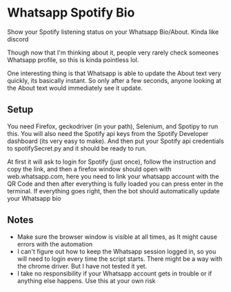 # Whatsapp Spotify Bio
Show your Spotify listening status on your Whatsapp Bio/About. Kinda like discord

Though now that I'm thinking about it, people very rarely check someones Whatsapp profile, so this is kinda pointless lol.

One interesting thing is that Whatsapp is able to update the About text very quickly, its basically instant. So only after a few seconds, anyone looking at the About text would immediately see it update. 

## Setup
You need Firefox, geckodriver (in your path), Selenium, and Spotipy to run this. You will also need the Spotify api keys from the Spotify Developer dashboard (its very easy to make). And then put your Spotify api credentials to spotifySecret.py and it should be ready to run. 

At first it will ask to login for Spotify (just once), follow the instruction and copy the link, and then a firefox window should open with web.whatsapp.com, here you need to link your whatsapp account with the QR Code and then after everything is fully loaded you can press enter in the terminal. If everything goes right, then the bot should automatically update your Whatsapp bio

## Notes
- Make sure the browser window is visible at all times, as It might cause errors with the automation
- I can't figure out how to keep the Whatsapp session logged in, so you will need to login every time the script starts. There might be a way with the chrome driver. But I have not tested it yet.
- I take no responsibility if your Whatsapp account gets in trouble or if anything else happens. Use this at your own risk